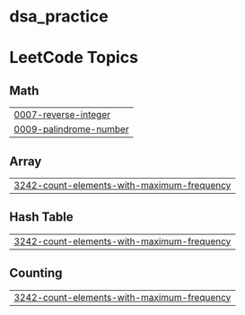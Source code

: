 # dsa_practice
<!---LeetCode Topics Start-->
# LeetCode Topics
## Math
|  |
| ------- |
| [0007-reverse-integer](https://github.com/neric-joel/dsa_practice/tree/master/0007-reverse-integer) |
| [0009-palindrome-number](https://github.com/neric-joel/dsa_practice/tree/master/0009-palindrome-number) |
## Array
|  |
| ------- |
| [3242-count-elements-with-maximum-frequency](https://github.com/neric-joel/dsa_practice/tree/master/3242-count-elements-with-maximum-frequency) |
## Hash Table
|  |
| ------- |
| [3242-count-elements-with-maximum-frequency](https://github.com/neric-joel/dsa_practice/tree/master/3242-count-elements-with-maximum-frequency) |
## Counting
|  |
| ------- |
| [3242-count-elements-with-maximum-frequency](https://github.com/neric-joel/dsa_practice/tree/master/3242-count-elements-with-maximum-frequency) |
<!---LeetCode Topics End-->